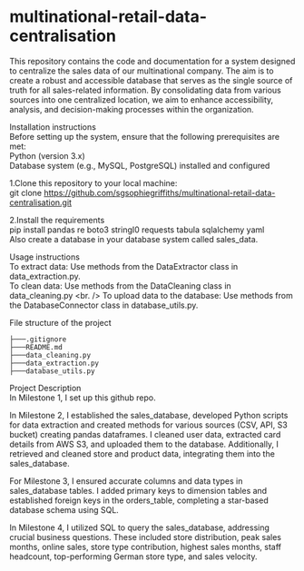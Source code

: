 # multinational-retail-data-centralisation


This repository contains the code and documentation for a system designed to centralize the sales data of our multinational company. The aim is to create a robust and accessible database that serves as the single source of truth for all sales-related information. By consolidating data from various sources into one centralized location, we aim to enhance accessibility, analysis, and decision-making processes within the organization.


Installation instructions <br />
Before setting up the system, ensure that the following prerequisites are met: <br />
Python (version 3.x) <br />
Database system (e.g., MySQL, PostgreSQL) installed and configured <br />


1.Clone this repository to your local machine: <br />
git clone https://github.com/sgsophiegriffiths/multinational-retail-data-centralisation.git

2.Install the requirements <br />
pip install pandas re boto3 stringI0 requests tabula sqlalchemy yaml <br />
Also create a database in your database system called sales_data.

Usage instructions <br />
To extract data: Use methods from the DataExtractor class in data_extraction.py. <br />
To clean data: Use methods from the DataCleaning class in data_cleaning.py <br. />
To upload data to the database: Use methods from the DatabaseConnector class in database_utils.py. <br />


File structure of the project <br />
```
├───.gitignore
├───README.md
├───data_cleaning.py
├───data_extraction.py
├───database_utils.py
```

Project Description <br />
In Milestone 1, I set up this github repo. <br />

In Milestone 2, I established the sales_database, developed Python scripts for data extraction and created methods for various sources (CSV, API, S3 bucket) creating pandas dataframes. I cleaned user data, extracted card details from AWS S3, and uploaded them to the database. Additionally, I retrieved and cleaned store and product data, integrating them into the sales_database. <br />

For Milestone 3, I ensured accurate columns and data types in sales_database tables. I added primary keys to dimension tables and established foreign keys in the orders_table, completing a star-based database schema using SQL. <br />

In Milestone 4, I utilized SQL to query the sales_database, addressing crucial business questions. These included store distribution, peak sales months, online sales, store type contribution, highest sales months, staff headcount, top-performing German store type, and sales velocity. <br />

